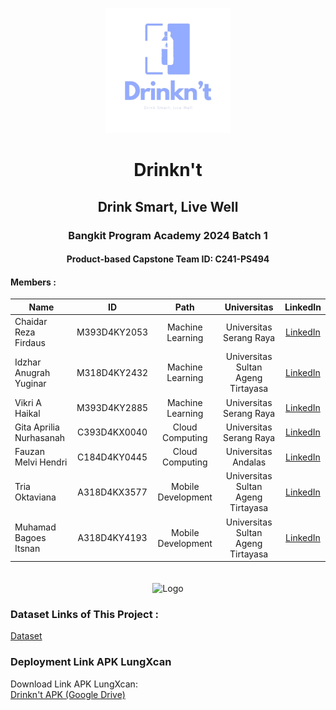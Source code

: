 <p align="center">
  <img src="assets/Drinkn't.png" alt="Logo Aplikasi" width="200" height="200">
</p>
<h1 align="center">Drinkn't</h1>
<h2 align="center">Drink Smart, Live Well</h2>
<h3 align="center">Bangkit Program Academy 2024 Batch 1</h3>
<h4 align="center">Product-based Capstone Team ID: C241-PS494</h4>

#### Members : 
| Name                    | ID            | Path               | Universitas                       | LinkedIn                                                            |
| ----------------------- |:-------------:|:------------------:|:---------------------------------:|:------------------------------------------------------------------:|
| Chaidar Reza Firdaus    | M393D4KY2053  | Machine Learning   | Universitas Serang Raya           | [LinkedIn](https://www.linkedin.com/in/chaidar-reza-602218301/)     |
| Idzhar Anugrah Yuginar  | M318D4KY2432  | Machine Learning   | Universitas Sultan Ageng Tirtayasa| [LinkedIn](http://www.linkedin.com/in/idzhar-anugrah)               |
| Vikri A Haikal          | M393D4KY2885  | Machine Learning   | Universitas Serang Raya           | [LinkedIn](https://www.linkedin.com/in/vikriahaikal/)               |
| Gita Aprilia Nurhasanah | C393D4KX0040  | Cloud Computing    | Universitas Serang Raya           | [LinkedIn](https://www.linkedin.com/in/gita-aprilia-nurhasanah-2a00272b8/) |
| Fauzan Melvi Hendri     | C184D4KY0445  | Cloud Computing    | Universitas Andalas               | [LinkedIn](https://id.linkedin.com/in/fauzanmelvihendri)            |
| Tria Oktaviana          | A318D4KX3577  | Mobile Development | Universitas Sultan Ageng Tirtayasa| [LinkedIn](https://www.linkedin.com/in/tiavi/)                      |
| Muhamad Bagoes Itsnan   | A318D4KY4193  | Mobile Development | Universitas Sultan Ageng Tirtayasa| [LinkedIn](https://www.linkedin.com/in/muhamad-bagoes-itsnan/)      |

<p align="center">
  <img src="https://encrypted-tbn0.gstatic.com/images?q=tbn:ANd9GcQNE5ozEhtIpN1MzFcIkIYLN1g-m0EJB98B66hewQpanEGf-D7tXPE31Rc&s=10" alt="Logo" style="margin-top: 20px; width: 200px;">
</p>

### Dataset Links of This Project :
[Dataset](https://drive.google.com/file/d/1cHIVLqe5M0nbnJW1HkdLMUSrsXSrDYdd/view?usp=drive_link)

### Deployment Link APK LungXcan
Download Link APK LungXcan:<br>
[Drinkn't APK (Google Drive)](https://drive.google.com/file/d/1On3X3_znQMJfHZ1HQ7DwEn4OwfOBcuyX/view?usp=sharing)


